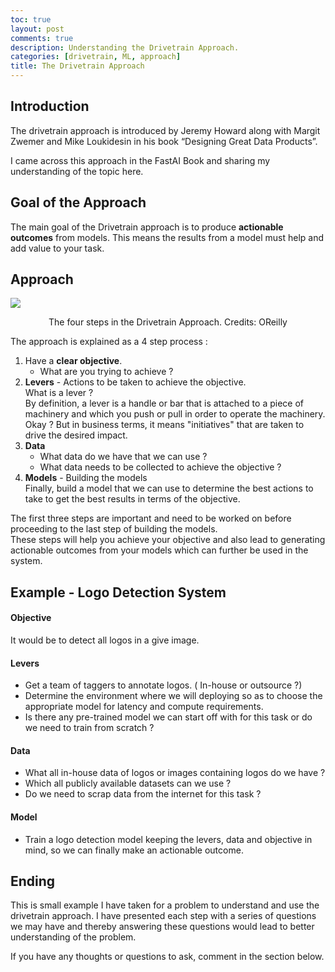 ```yaml
---
toc: true
layout: post
comments: true
description: Understanding the Drivetrain Approach.
categories: [drivetrain, ML, approach]
title: The Drivetrain Approach
---
```

## Introduction

The drivetrain approach is introduced by Jeremy Howard along with Margit Zwemer
and Mike Loukidesin in his book “Designing Great Data Products”.

I came across this approach in the FastAI Book and sharing my understanding of the topic here.

## Goal of the Approach

The main goal of the Drivetrain approach is to produce **actionable outcomes** from models. This means 
the results from a model must help and add value to your task.

## Approach

![](http://cdn.oreilly.com/radar/images/posts/0312-1-drivetrain-approach-lg.png)
<center>The four steps in the Drivetrain Approach. Credits: OReilly</center>

The approach is explained as a 4 step process :

1. Have a **clear objective**.
   - What are you trying to achieve ?
2. **Levers** - Actions to be taken to achieve the objective.  
   What is a lever ?  
   By definition, a lever is a handle or bar that is attached to a piece of machinery and which you push or pull in order to operate the machinery.  
   Okay ? But in business terms, it means "initiatives" that are taken to drive the desired impact.  
3. **Data** 
   - What data do we have that we can use ?
   - What data needs to be collected to achieve the objective ?
4. **Models** - Building the models  
   Finally, build a model that we can use to determine the best actions to take to get the best results in terms of the objective.

The first three steps are important and need to be worked on before proceeding to the last step of 
building the models.  
These steps will help you achieve your objective and also lead to generating actionable outcomes from your models which can further be used in the system.

## Example -  Logo Detection System

#### Objective 
   It would be to detect all logos in a give image.
#### Levers
- Get a team of taggers to annotate logos. ( In-house or outsource ?)
- Determine the environment where we will deploying so as to choose the appropriate model
  for latency and compute requirements.
- Is there any pre-trained model we can start off with for this task or do we need to train from scratch ?
  
#### Data
- What all in-house data of logos or images containing logos do we have ?
- Which all publicly available datasets can we use ?
- Do we need to scrap data from the internet for this task ?

#### Model
- Train a logo detection model keeping the levers, data and objective in mind, so we can finally make an actionable outcome.

## Ending

This is small example I have taken for a problem to understand and use the drivetrain approach.
I have presented each step with a series of questions we may have and thereby answering these questions would lead to better understanding of the problem.

If you have any thoughts or questions to ask, comment in the section below.